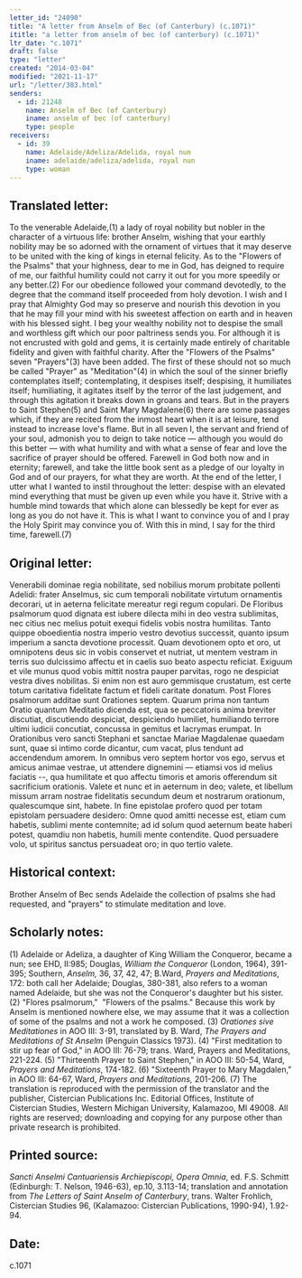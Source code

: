 ```yaml
---
letter_id: "24090"
title: "A letter from Anselm of Bec (of Canterbury) (c.1071)"
ititle: "a letter from anselm of bec (of canterbury) (c.1071)"
ltr_date: "c.1071"
draft: false
type: "letter"
created: "2014-03-04"
modified: "2021-11-17"
url: "/letter/383.html"
senders:
  - id: 21248
    name: Anselm of Bec (of Canterbury)
    iname: anselm of bec (of canterbury)
    type: people
receivers:
  - id: 39
    name: Adelaide/Adeliza/Adelida, royal nun
    iname: adelaide/adeliza/adelida, royal nun
    type: woman
---
```

<h2> Translated letter:</h2>To the venerable Adelaide,(1) a lady of royal nobility but nobler in the character of a virtuous life: brother Anselm, wishing that your earthly nobility may be so adorned with the ornament of virtues that it may deserve to be united with the king of kings in eternal felicity.
As to the "Flowers of the Psalms" that your highness, dear to me in God, has deigned to require of me, our faithful humility could not carry it out for you more speedily or any better.(2) For our obedience followed your command devotedly, to the degree that the command itself proceeded from holy devotion. I wish and I pray that Almighty God may so preserve and nourish this devotion in you that he may fill your mind with his sweetest affection on earth and in heaven with his blessed sight. I beg your wealthy nobility not to despise the small and worthless gift which our poor paltriness sends you. For although it is not encrusted with gold and gems, it is certainly made entirely of charitable fidelity and given with faithful charity.
After the "Flowers of the Psalms" seven "Prayers"(3) have been added. The first of these should not so much be called "Prayer" as "Meditation"(4) in which the soul of the sinner briefly contemplates itself; contemplating, it despises itself; despising, it humiliates itself; humiliating, it agitates itself by the terror of the last judgement, and through this agitation it breaks down in groans and tears. But in the prayers to Saint Stephen(5) and Saint Mary Magdalene(6) there are some passages which, if they are recited from the inmost heart when it is at leisure, tend instead to increase love's flame. But in all seven I, the servant and friend of your soul, admonish you to deign to take notice — although you would do this better — with what humility and with what a sense of fear and love the sacrifice of prayer should be offered. Farewell in God both now and in eternity; farewell, and take the little book sent as a pledge of our loyalty in God and of our prayers, for what they are worth.
At the end of the letter, I utter what I wanted to instil throughout the letter: despise with an elevated mind everything that must be given up even while you have it. Strive with a humble mind towards that which alone can blessedly be kept for ever as long as you do not have it. This is what I want to convince you of and I pray the Holy Spirit may convince you of. With this in mind, I say for the third time, farewell.(7)
<h2 class="mt-4"> Original letter:</h2>Venerabili dominae regia nobilitate, sed nobilius morum probitate pollenti Adelidi: frater Anselmus, sic cum temporali nobilitate virtutum ornamentis decorari, ut in aeterna felicitate mereatur regi regum copulari.
De Floribus psalmorum quod dignata est iubere dilecta mihi in deo vestra sublimitas, nec citius nec melius potuit exequi fidelis vobis nostra humilitas. Tanto quippe oboedientia nostra imperio vestro devotius successit, quanto ipsum imperium a sancta devotione processit. Quam devotionem opto et oro, ut omnipotens deus sic in vobis conservet et nutriat, ut mentem vestram in terris suo dulcissimo affectu et in caelis suo beato aspectu reficiat. Exiguum et vile munus quod vobis mittit nostra pauper parvitas, rogo ne despiciat vestra dives nobilitas. Si enim non est auro gemmisque crustatum, est certe totum caritativa fidelitate factum et fideli caritate donatum.
Post Flores psalmorum additae sunt Orationes septem. Quarum prima non tantum Oratio quantum Meditatio dicenda est, qua se peccatoris anima breviter discutiat, discutiendo despiciat, despiciendo humiliet, humiliando terrore ultimi iudicii concutiat, concussa in gemitus et lacrymas erumpat. In Orationibus vero sancti Stephani et sanctae Mariae Magdalenae quaedam sunt, quae si intimo corde dicantur, cum vacat, plus tendunt ad accendendum amorem. In omnibus vero septem hortor vos ego, servus et amicus animae vestrae, ut attendere dignemini — etiamsi vos id melius faciatis --, qua humilitate et quo affectu timoris et amoris offerendum sit sacrificium orationis. Valete et nunc et in aeternum in deo; valete, et libellum missum arram nostrae fidelitatis secundum deum et nostrarum orationum, qualescumque sint, habete.
In fine epistolae profero quod per totam epistolam persuadere desidero:  Omne quod amitti necesse est, etiam cum habetis, sublimi mente contemnite; ad id solum quod aeternum beate haberi potest, quamdiu non habetis, humili mente contendite. Quod persuadere volo, ut spiritus sanctus persuadeat oro; in quo tertio valete.
<h2 class="mt-4"> Historical context:</h2>Brother Anselm of Bec sends Adelaide the collection of psalms she had requested, and "prayers" to stimulate meditation and love.
<h2 class="mt-4"> Scholarly notes:</h2><p>(1) Adelaide or Adeliza, a daughter of King William the Conqueror, became a nun; see EHD, II:985; Douglas, <em>William the Conqueror</em> (London, 1964), 391-395; Southern, <em>Anselm,</em> 36, 37, 42, 47; B.Ward, <em>Prayers and Meditations</em>, 172: both call her Adelaide; Douglas, 380-381, also refers to a woman named Adelaide, but she was not the Conqueror's daughter but his sister. (2) "Flores psalmorum," &nbsp;"Flowers of the psalms." Because this work by Anselm is mentioned nowhere else, we may assume that it was a collection of some of the psalms and not a work he composed. (3)<em> Orationes sive Meditationes</em> in AOO III: 3-91, translated by B. Ward, <em>The Prayers and Meditations of St Anselm</em> (Penguin Classics 1973). (4) "First meditation to stir up fear of God," in AOO III: 76-79; trans. Ward, Prayers and Meditations, 221-224. (5) "Thirteenth Prayer to Saint Stephen," in AOO III: 50-54, Ward, <em>Prayers and Meditations</em>, 174-182. (6) "Sixteenth Prayer to Mary Magdalen," in AOO III: 64-67, Ward, <em>Prayers and Meditations,</em> 201-206. (7) The translation is reproduced with the permission of the translator and the publisher, Cistercian Publications Inc. Editorial Offices, Institute of Cistercian Studies, Western Michigan University, Kalamazoo, MI 49008. All rights are reserved; downloading and copying for any purpose other than private research is prohibited.</p><h2 class="mt-4"> Printed source:</h2><p><em>Sancti Anselmi Cantuariensis Archiepiscopi, Opera Omnia</em>, ed. F.S. Schmitt (Edinburgh: T. Nelson, 1946-63), ep.10, 3.113-14; translation and annotation from <em>The Letters of Saint Anselm of Canterbury</em>, trans. Walter Frohlich, Cistercian Studies 96, (Kalamazoo: Cistercian Publications, 1990-94), 1.92-94.</p><h2 class="mt-4"> Date:</h2>c.1071